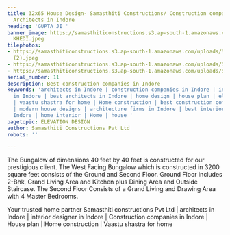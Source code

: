 ```yaml
---
title: 32x65 House Design- Samasthiti Constructions/ Construction company in Indore/
  Architects in Indore
heading: 'GUPTA JI '
banner_image: https://samasthiticonstructions.s3.ap-south-1.amazonaws.com/uploads/SAKHAR
  KHEDI.jpeg
tilephotos:
- https://samasthiticonstructions.s3.ap-south-1.amazonaws.com/uploads/SAKHAR KHEDI
  (2).jpeg
- https://samasthiticonstructions.s3.ap-south-1.amazonaws.com/uploads/SAKHAR KHEDI.jpeg
- https://samasthiticonstructions.s3.ap-south-1.amazonaws.com/uploads/SHAKAR KHEDI.jpg
serial_number: 11
description: Best construction companies in Indore
keywords: 'architects in Indore | construction companies in Indore | interior designer
  in Indore | best architects in Indore | home design | house plan | elevation design
  | vaastu shastra for home | Home construction | best construction companies in Indore
  | modern house designs | architecture firms in Indore | best interior designer in
  Indore | home interior | Home | house '
pagetopic: ELEVATION DESIGN
author: Samasthiti Constructions Pvt Ltd
robots: ''

---
```

The Bungalow of dimensions 40 feet by 40 feet is constructed for our prestigious client. The West Facing Bungalow which is constructed in 3200 square feet consists of the Ground and Second Floor. Ground Floor includes 2-Bhk, Grand Living Area and Kitchen plus Dining Area and Outside Staircase. The Second Floor Consists of a Grand Living and Drawing Area with 4 Master Bedrooms.

Your trusted home partner Samasthiti constructions Pvt Ltd | architects in Indore | interior designer in Indore | Construction companies in Indore | House plan | Home construction | Vaastu shastra for home
